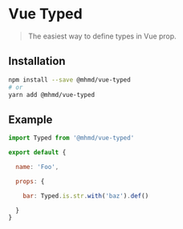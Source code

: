 # Vue Typed

> The easiest way to define types in Vue prop.

## Installation

```bash
npm install --save @mhmd/vue-typed
# or
yarn add @mhmd/vue-typed
```

## Example

```js
import Typed from '@mhmd/vue-typed'

export default {

  name: 'Foo',

  props: {

    bar: Typed.is.str.with('baz').def()

  }
}


```
